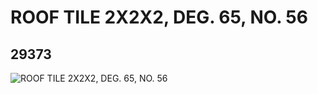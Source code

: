 # ROOF TILE 2X2X2, DEG. 65, NO. 56
## 29373
![ROOF TILE 2X2X2, DEG. 65, NO. 56](https://lc-www-live-s.legocdn.com/media/bricks/5/2/6173989.jpg)